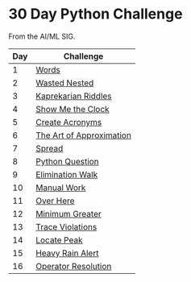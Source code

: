 # 30 Day Python Challenge

From the AI/ML SIG.

| Day | Challenge                              |
| --- | -------------------------------------- |
| 1   | [Words](./day-1.py)                    |
| 2   | [Wasted Nested](./day-2.py)            |
| 3   | [Kaprekarian Riddles](./day-3.py)      |
| 4   | [Show Me the Clock](./day-4.py)        |
| 5   | [Create Acronyms](./day-5.py)          |
| 6   | [The Art of Approximation](./day-6.py) |
| 7   | [Spread](./day-7.py)                   |
| 8   | [Python Question](./day-8.py)          |
| 9   | [Elimination Walk](./day-9.py)         |
| 10  | [Manual Work](./day-10.py)             |
| 11  | [Over Here](./day-11.py)               |
| 12  | [Minimum Greater](./day-12.py)         |
| 13  | [Trace Violations](./day-13.py)        |
| 14  | [Locate Peak](./day-14.py)             |
| 15  | [Heavy Rain Alert](./day-15.py)        |
| 16  | [Operator Resolution](./day-16.py)     |
